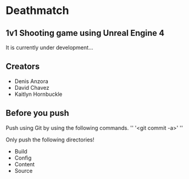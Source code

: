 # Deathmatch
## 1v1 Shooting game using Unreal Engine 4
It is currently under development...

## Creators
* Denis Anzora
* David Chavez
* Kaitlyn Hornbuckle

## Before you push
Push using Git by using the following commands.
'<git add Build>'
'<git commit -a>' 
'<git push>' 

Only push the following directories!
* Build
* Config
* Content
* Source
